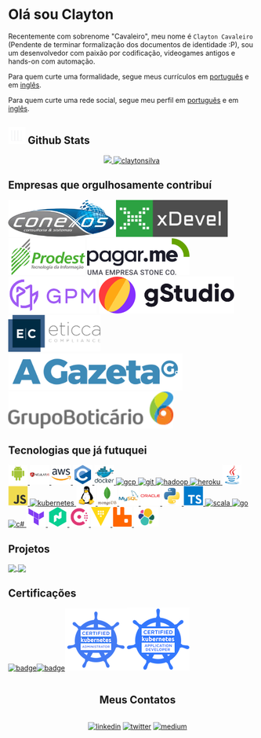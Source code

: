 # Olá sou Clayton

Recentemente com sobrenome "Cavaleiro", meu nome é `Clayton Cavaleiro` (Pendente de terminar formalização dos documentos de identidade :P), sou um desenvolvedor com paixão por codificação, videogames antigos e hands-on com automação.

Para quem curte uma formalidade, segue meus currículos em [português](https://github.com/claytonsilva/claytonsilva/blob/main/RESUME_PT-BR.md) e em [inglês](https://github.com/claytonsilva/claytonsilva/blob/main/RESUME_EN-US.md).

Para quem curte uma rede social, segue meu perfil em [português](https://www.linkedin.com/in/claytonssilva/) e em [inglês](https://www.linkedin.com/in/claytonssilva/?locale=en_US).

## <img src="./assets/stats.webp" width="35"><b> Github Stats </b>

<div align="center">
 <a href="https://github.com/claytonsilva/">
  <img src="https://github-readme-stats-beta-ashy.vercel.app/api?username=claytonsilva&include_all_commits=true&count_private=true&show_icons=true&line_height=20&theme=transparent" width="450"/>
  <img src="https://github-readme-stats-beta-ashy.vercel.app/api/top-langs?username=claytonsilva&show_icons=true&locale=en&layout=compact&line_height=20&show_icons=true&theme=transparent" width="375"  alt="claytonsilva"/>
 </a>
</div>

## Empresas que orgulhosamente contribuí

<p align="left" >
  <a href="https://conexos.com.br"><img src="./empresas/conexos.webp" alt="Conexos" height="75px" /></a>
  <a href="https://xdevel.com.br"><img src="./empresas/xdevel.png" alt="xdevel" height="75px"/></a>
  <a href="https://prodest.es.gov.br/"><img src="./empresas/prodest.png" alt="Prodest" height="75px" /></a>
  <a href="https://pagar.me"><img src="./empresas/pagarme.svg" alt="pagar.me" height="75px" /></a>
  <a href="https://gpmp.com.br/"><img src="./empresas/gpm.png" alt="GPM" height="75px" /></a>
  <a href="https://gstudioapp.com/"><img src="./empresas/gstudio.png" alt="Gstudio" height="75px" /></a>
  <a href="https://eticca.com.br/"><img src="./empresas/eticca.png" alt="Eticca" height="75px" /></a>
  <a href="https://www.agazeta.com.br/"><img src="./empresas/gazeta.svg" alt="Agazeta" height="75px" /></a>
  <a href="https://www.grupoboticario.com.br/"><img src="./empresas/grupoboticario.webp" alt="GrupoBoticario" height="75px" /></a>
</p>

## Tecnologias que já futuquei

<p align="left"> <a href="https://developer.android.com" target="_blank"> <img src="https://raw.githubusercontent.com/devicons/devicon/master/icons/android/android-original-wordmark.svg" alt="android" width="40" height="40"/> </a> <a href="https://angular.io" target="_blank">
<img src="https://raw.githubusercontent.com/devicons/devicon/master/icons/angularjs/angularjs-original-wordmark.svg" alt="angularjs" width="40" height="40"/> </a> <a href="https://aws.amazon.com" target="_blank"> <img src="https://raw.githubusercontent.com/devicons/devicon/master/icons/amazonwebservices/amazonwebservices-original-wordmark.svg" alt="aws" width="40" height="40"/> </a> <a href="https://www.cprogramming.com/" target="_blank"> <img src="https://raw.githubusercontent.com/devicons/devicon/master/icons/c/c-original.svg" alt="c" width="40" height="40"/> </a> <a href="https://www.docker.com/" target="_blank"> <img src="https://raw.githubusercontent.com/devicons/devicon/master/icons/docker/docker-original-wordmark.svg" alt="docker" width="40" height="40"/> </a> <a href="https://cloud.google.com" target="_blank"> <img src="https://www.vectorlogo.zone/logos/google_cloud/google_cloud-icon.svg" alt="gcp" width="40" height="40"/> </a> <a href="https://git-scm.com/" target="_blank"> <img src="https://www.vectorlogo.zone/logos/git-scm/git-scm-icon.svg" alt="git" width="40" height="40"/> </a> <a href="https://hadoop.apache.org/" target="_blank"> <img src="https://www.vectorlogo.zone/logos/apache_hadoop/apache_hadoop-icon.svg" alt="hadoop" width="40" height="40"/> </a> <a href="https://heroku.com" target="_blank"> <img src="https://www.vectorlogo.zone/logos/heroku/heroku-icon.svg" alt="heroku" width="40" height="40"/> </a> <a href="https://www.java.com" target="_blank"> <img src="https://raw.githubusercontent.com/devicons/devicon/master/icons/java/java-original.svg" alt="java" width="40" height="40"/> </a> <a href="https://developer.mozilla.org/en-US/docs/Web/JavaScript" target="_blank"> <img src="https://raw.githubusercontent.com/devicons/devicon/master/icons/javascript/javascript-original.svg" alt="javascript" width="40" height="40"/> </a> <a href="https://kubernetes.io" target="_blank"> <img src="https://www.vectorlogo.zone/logos/kubernetes/kubernetes-icon.svg" alt="kubernetes" width="40" height="40"/> </a> <a href="https://www.linux.org/" target="_blank"> <img src="https://raw.githubusercontent.com/devicons/devicon/master/icons/linux/linux-original.svg" alt="linux" width="40" height="40"/> </a> <a href="https://www.mongodb.com/" target="_blank"> <img src="https://raw.githubusercontent.com/devicons/devicon/master/icons/mongodb/mongodb-original-wordmark.svg" alt="mongodb" width="40" height="40"/> </a> <a href="https://www.microsoft.com/en-us/sql-server" target="_blank">  <img src="https://raw.githubusercontent.com/devicons/devicon/master/icons/mysql/mysql-original-wordmark.svg" alt="mysql" width="40" height="40"/> </a> <a href="https://www.oracle.com/" target="_blank"> <img src="https://raw.githubusercontent.com/devicons/devicon/master/icons/oracle/oracle-original.svg" alt="oracle" width="40" height="40"/> </a> <a href="https://www.python.org" target="_blank"> <img src="https://raw.githubusercontent.com/devicons/devicon/master/icons/python/python-original.svg" alt="python" width="40" height="40"/> </a> <a href="https://www.typescriptlang.org/" target="_blank"> <img src="https://raw.githubusercontent.com/devicons/devicon/master/icons/typescript/typescript-original.svg" alt="typescript" width="40" height="40"/> </a> <a href="https://www.scala-lang.org/" target="_blank"> <img src="https://www.scala-lang.org/resources/img/frontpage/scala-spiral.png" alt="scala" width="40" height="40"/> </a> <a href="https://go.dev/" target="_blank"> <img src="https://go.dev/blog/go-brand/Go-Logo/SVG/Go-Logo_LightBlue.svg" alt="go" width="40" height="40"/> </a> <a href="https://learn.microsoft.com/en-us/dotnet/csharp/tour-of-csharp/" target="_blank"> <img src="https://seeklogo.com/images/C/c-sharp-c-logo-02F17714BA-seeklogo.com.png" alt="c#" width="40" height="40"/> </a><a href="https://www.terraform.io/" target="_blank"> <img src="./tecnologies/terraform.svg" alt="terraform" width="40" height="40"/> </a>
<a href="https://www.nomadproject.io/" target="_blank"> <img src="./tecnologies/nomad.svg" alt="nomad" width="40" height="40"/> </a> <a href="https://www.consul.io/" target="_blank"> <img src="./tecnologies/consul.svg" alt="consul" width="40" height="40"/> </a> <a href="https://www.vaultproject.io/" target="_blank"> <img src="./tecnologies/vault.svg" alt="vault" width="40" height="40"/> </a><a href="https://www.rabbitmq.com/" target="_blank"> <img src="./tecnologies/rabbitmq.svg" alt="consul" width="40" height="40"/> </a><a href="https://www.elastic.co/pt" target="_blank"> <img src="./tecnologies/elasticsearch.jpg" alt="consul" width="50" height="40"/> </a>
</p>

## Projetos

<a href="https://github.com/claytonsilva/nodejs-hexagonal-boilerplate">
  <img align="center" src="https://github-readme-stats-beta-ashy.vercel.app/api/pin/?username=claytonsilva&repo=nodejs-hexagonal-boilerplate&show_icons=true&theme=transparent" />
</a>
<a href="https://github.com/claytonsilva/terraform-aws-rabbitmq-ec2">
  <img align="center" src="https://github-readme-stats-beta-ashy.vercel.app/api/pin/?username=claytonsilva&repo=terraform-aws-rabbitmq-ec2&show_icons=true&theme=transparent" />
</a>

## Certificações

[![badge](https://images.credly.com/size/68x68/images/0e284c3f-5164-4b21-8660-0d84737941bc/image.png)](https://www.credly.com/badges/6f622199-d906-4f83-8b0a-29ac7518b0d9/public_url)[![badge](https://images.credly.com/size/68x68/images/99289602-861e-4929-8277-773e63a2fa6f/image.png)](https://www.credly.com/badges/9a2b7238-718e-4df2-9bf5-a987f3889206/linked_in_profile)[![badge](./badges/cka-certified-kubernetes-administrator.png)](https://www.credly.com/badges/7c4b4d8a-c214-4f18-be13-a5499427db70/linked_in_profile)[![badge](./badges/ckad-certified-kubernetes-application-developer.png)](https://www.credly.com/badges/7c4b4d8a-c214-4f18-be13-a5499427db70/linked_in_profile)

<!-- Redes Sociais -->
<!--h2 without bottom border-->
<div id="user-content-toc">
  <ul align="center">
    <summary><h2 style="display: inline-block">Meus Contatos</h2></summary>
  <!--icons and links-->
  <p align="center">
  <a href="https://www.linkedin.com/in/claytonssilva/" target="blank"><img align="center" src="https://user-images.githubusercontent.com/88904952/234979284-68c11d7f-1acc-4f0c-ac78-044e1037d7b0.png" alt="linkedin" height="50" width="50" /></a>
  <a href="https://twitter.com/claydeveloper" target="blank"><img align="center" src="https://user-images.githubusercontent.com/88904952/234980676-61bfb021-ecc8-48f7-88e6-34c1b06c4a58.png" alt="twitter" height="50" width="50" /></a>
  <a href="https://medium.com/@claytonssilva" target="blank"><img align="center" src="https://upload.wikimedia.org/wikipedia/commons/thumb/e/ec/Medium_logo_Monogram.svg/195px-Medium_logo_Monogram.svg.png?20170829134410" alt="medium" height="50" width="50" /></a>
  </p>
  </ul>
</div>
